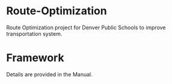 # Route-Optimization
Route Optimization project for Denver Public Schools to improve transportation system.

# Framework
Details are provided in the Manual.

